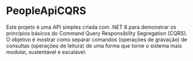 # PeopleApiCQRS

Este projeto é uma API simples criada com .NET 8 para demonstrar os princípios básicos do Command Query Responsibility Segregation (CQRS). O objetivo é mostrar como separar comandos (operações de gravação) de consultas (operações de leitura) de uma forma que torne o sistema mais modular, sustentável e escalável.

